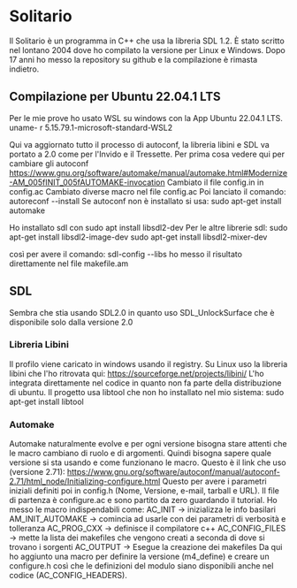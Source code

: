 # Solitario
Il Solitario è un programma in C++ che usa la libreria SDL 1.2. È stato scritto 
nel lontano 2004 dove ho compilato la versione per Linux e Windows.
Dopo 17 anni ho messo la repository su github e la compilazione è rimasta indietro.

## Compilazione per Ubuntu 22.04.1 LTS
Per le mie prove ho usato WSL su windows con la App Ubuntu 22.04.1 LTS.
    uname- r
    5.15.79.1-microsoft-standard-WSL2

Qui va aggiornato tutto il processo di autoconf, la libreria libini e SDL va portato a 2.0 
come per l'Invido e il Tressette.
Per prima cosa vedere qui per cambiare gli autoconf
https://www.gnu.org/software/automake/manual/automake.html#Modernize-AM_005fINIT_005fAUTOMAKE-invocation
Cambiato il file config.in in config.ac
Cambiato diverse macro nel file config.ac
Poi lanciato il comando:
    autoreconf --install
Se autoconf non è installato si usa:
    sudo apt-get install automake

Ho installato sdl con
    sudo apt install libsdl2-dev
Per le altre librerie sdl:
    sudo apt-get install libsdl2-image-dev
    sudo apt-get install libsdl2-mixer-dev

così per avere il comando:
    sdl-config --libs
ho messo il risultato direttamente nel file makefile.am

## SDL
Sembra che stia usando SDL2.0 in quanto uso SDL_UnlockSurface che è disponibile solo
dalla versione 2.0

### Libreria Libini
Il profilo viene caricato in windows usando il registry. Su Linux uso la libreria
libini che l'ho ritrovata qui:
https://sourceforge.net/projects/libini/
L'ho integrata direttamente nel codice in quanto non fa parte della distribuzione 
di ubuntu.
Il progetto usa libtool che non ho installato nel mio sistema:
sudo apt-get install libtool

### Automake
Automake naturalmente evolve e per ogni versione bisogna stare attenti che
le macro cambiano di ruolo e di argomenti. Quindi bisogna sapere quale versione
si sta usando e come funzionano le macro.
Questo è il link che uso (versione 2.71):
https://www.gnu.org/software/autoconf/manual/autoconf-2.71/html_node/Initializing-configure.html
Questo per avere i parametri iniziali definiti poi in config.h (Nome, Versione, e-mail, tarball e URL).
Il file di partenza è configure.ac e sono partito da zero guardando il tutorial.
Ho messo le macro indispendabili come:
AC_INIT -> inizializza le info basilari
AM_INIT_AUTOMAKE -> comincia ad usarle con dei parametri di verbosità e tolleranza
AC_PROG_CXX -> definisce il compilatore c++
AC_CONFIG_FILES -> mette la lista dei makefiles che vengono creati a seconda di dove si trovano i sorgenti
AC_OUTPUT -> Esegue la creazione dei makefiles
Da qui ho aggiunto una macro per definire la versione (m4_define) e creare un configure.h
così che le definizioni del modulo siano disponibili anche nel codice (AC_CONFIG_HEADERS).

